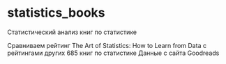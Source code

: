 # statistics_books
Статистический анализ книг по статистике

Сравниваем рейтинг The Art of Statistics: How to Learn from Data c рейтингами других 685 книг по статистике 
Данные с сайта Goodreads
